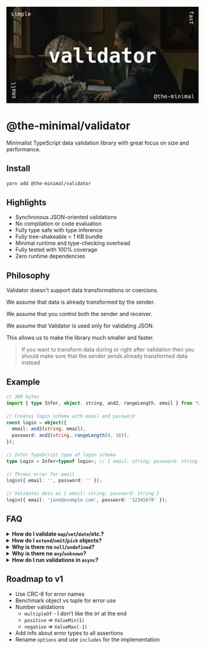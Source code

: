 ![Validator image](https://github.com/the-minimal/validator/blob/main/docs/the-minimal-validator.jpg?raw=true)

# @the-minimal/validator

Minimalist TypeScript data validation library with great focus on size and performance.

## Install

```bash
yarn add @the-minimal/validator
```

## Highlights

- Synchronous JSON-oriented validations
- No compilation or code evaluation
- Fully type safe with type inference
- Fully tree-shakeable < 1 KB bundle
- Minimal runtime and type-checking overhead
- Fully tested with 100% coverage
- Zero runtime dependencies

## Philosophy

Validator doesn't support data transformations or coercions.

We assume that data is already transformed by the sender.

We assume that you control both the sender and receiver.

We assume that Validator is used only for validating JSON.

This allows us to make the library much smaller and faster.

> If you want to transform data during or right after validation then you should make sure that the sender sends already transformed data instead

## Example

```ts
// 380 bytes
import { type Infer, object, string, and2, rangeLength, email } from "@the-minimal/validator";

// Creates login schema with email and password
const login = object({
  email: and2(string, email),
  password: and2(string, rangeLength(8, 16)),
});

// Infer TypeScript type of login schema
type Login = Infer<typeof login>; // { email: string; password: string }

// Throws error for email
login({ email: '', password: '' });

// Validates data as { email: string; password: string }
login({ email: 'jane@example.com', password: '12345678' });
```

## FAQ

<details>
  <summary><b>How do I validate <code>map</code>/<code>set</code>/<code>date</code>/etc.?</b></summary>

  The main focus of this library is data validation of JSON.

  JSON doesn't support these data types, so it makes no sense to include them in this library.

</details>

<details>
  <summary><b>How do I <code>extend</code>/<code>omit</code>/<code>pick</code> objects?</b></summary>

  In order to allow such functions we'd have to make the schema accessible from the outside.

  This would change the design from using individual callable assertions to using objects with properties where one of those properties is the assertion.

  Additionally, this would make it possible to for example extend any object even if we don't want users to extend such an object.

  To fix this issue we would have to introduce some form of object schema freezing on top of that.

  All of that complicates the API, makes the library slower and inflates the bundle size.

  You can make object extendable by exporting its schema separately and then spreading it inside another schema.

</details>

<details>
  <summary><b>Why is there no <code>null</code>/<code>undefined</code>?</b></summary>

  Strictly checking only for `null` or `undefined` makes no sense.

  You always want to know if something can be `something` **OR** `nothing`.

  So you should always use `nullable`/`optional`/`nullish` instead.

</details>

<details>
  <summary><b>Why is there no <code>any</code>/<code>unknown</code>?</b></summary>

  You should always define your types otherwise what's the point of using TypeScript and this library?

</details>

<details>
  <summary><b>How do I run validations in <code>async</code>?</b></summary>

  None of the JSON data types need to be validated asynchronously.

  Validating side effects inside the validations is not a good idea and should be done after the validation is done.

  Don't do this:

  ```ts
  // definition
  const validate = and([
    string,
    async (v) => {
      if(!(await File.exists(v))) {
        error("fileExists", v);
      }
    }
  ]);

  // endpoint
  await validate(body);
  ```

  Do this instead:

  ```ts
  // definition
  const validate = string;

  // endpoint
  validate(body);

  if(!(await File.exists(body))) {
    throw Error("File does not exist");
  }
  ```

</details>

## Roadmap to v1

- Use CRC-8 for error names
- Benchmark object vs tuple for error use
- Number validations
  - `multipleOf` - I don't like the `Of` at the end
  - `positive` => `ValueMin(1)`
  - `negative` => `ValueMax(-1)`
- Add info about error types to all assertions
- Rename `options` and use `includes` for the implementation
